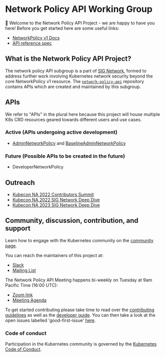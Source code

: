 # Network Policy API Working Group
 👋 Welcome to the Network Policy API Project - we are happy to have you here! Before you get started here are some useful links:

- [NetworkPolicy v1 Docs](https://kubernetes.io/docs/concepts/services-networking/network-policies/)
- [API reference spec](/reference/spec/)

## What is the Network Policy API Project?

The network policy API subgroup is a part of [SIG Network](https://github.com/kubernetes/community/tree/master/sig-network),
formed to address further work involving Kubernetes network security beyond the core NetworkPolicy v1 resource.
The [`network-policy-api`](https://github.com/kubernetes-sigs/network-policy-api/) repository contains APIs which are
created and maintained by this subgroup.

## APIs

We refer to "APIs" in the plural here because this project will house
multiple K8s CRD resources geared towards different users and use cases.

### Active (APIs undergoing active development)

- [AdminNetworkPolicy](api-overview.md#the-adminnetworkpolicy-resource) and [BaselineAdminNetworkPolicy](api-overview.md#the-baselineadminnetworkpolicy-resource)

### Future (Possible APIs to be created in the future)

- DeveloperNetworkPolicy

## Outreach

- [Kubecon NA 2022 Contributors Summit](https://youtu.be/00nVssi2oPA)
- [Kubecon NA 2022 SIG Network Deep Dive](https://www.youtube.com/watch?v=qn9bM5Cwvg0&t=752s)
- [Kubecon NA 2023 SIG Network Deep Dive](https://www.youtube.com/watch?v=0uPEFcWn-_o)

## Community, discussion, contribution, and support
Learn how to engage with the Kubernetes community on the [community page](http://kubernetes.io/community/).

You can reach the maintainers of this project at:

- [Slack](https://kubernetes.slack.com/messages/sig-network-policy-api)
- [Mailing List](https://groups.google.com/forum/#!forum/kubernetes-sig-network)

The Network Policy API Meeting happens bi-weekly on Tuesday at 9am Pacific
Time (16:00 UTC):

* [Zoom link](https://zoom.us/j/96264742248)
* [Meeting Agenda](https://docs.google.com/document/d/1AtWQy2fNa4qXRag9cCp5_HsefD7bxKe3ea2RPn8jnSs/edit#heading=h.ajvcztp6cza)

To get started contributing please take time to read over the [contributing guidelines](https://github.com/kubernetes-sigs/network-policy-api/blob/master/CONTRIBUTING.md) as well as the [developer guide](https://github.com/kubernetes/community/blob/master/contributors/devel/README.md). You can then take a look at the open issues labelled 'good-first-issue' [here](https://github.com/kubernetes-sigs/network-policy-api/issues?q=is%3Aissue+is%3Aopen+label%3A%22good+first+issue%22).

### Code of conduct
Participation in the Kubernetes community is governed by the [Kubernetes Code of Conduct](code-of-conduct.md).
